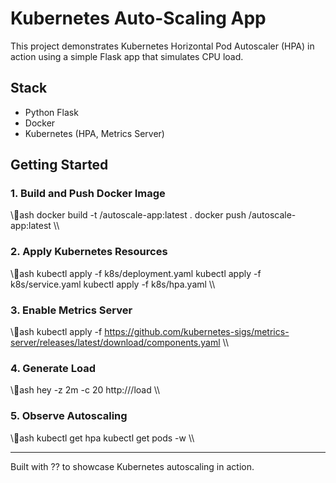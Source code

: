 # Kubernetes Auto-Scaling App

This project demonstrates Kubernetes Horizontal Pod Autoscaler (HPA) in action using a simple Flask app that simulates CPU load.

## Stack
- Python Flask
- Docker
- Kubernetes (HPA, Metrics Server)

##  Getting Started

### 1. Build and Push Docker Image
\\\ash
docker build -t <your-dockerhub-username>/autoscale-app:latest .
docker push <your-dockerhub-username>/autoscale-app:latest
\\\

### 2. Apply Kubernetes Resources
\\\ash
kubectl apply -f k8s/deployment.yaml
kubectl apply -f k8s/service.yaml
kubectl apply -f k8s/hpa.yaml
\\\

### 3. Enable Metrics Server
\\\ash
kubectl apply -f https://github.com/kubernetes-sigs/metrics-server/releases/latest/download/components.yaml
\\\

### 4. Generate Load
\\\ash
hey -z 2m -c 20 http://<external-ip>/load
\\\

### 5. Observe Autoscaling
\\\ash
kubectl get hpa
kubectl get pods -w
\\\

---

Built with ?? to showcase Kubernetes autoscaling in action.
